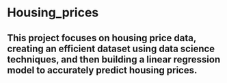 # Housing_prices
## This project focuses on housing price data, creating an efficient dataset using data science techniques, and then building a linear regression model to accurately predict housing prices.
